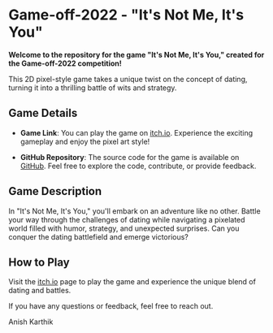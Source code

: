 # Game-off-2022 - "It's Not Me, It's You"

**Welcome to the repository for the game "It's Not Me, It's You," created for the Game-off-2022 competition!**

This 2D pixel-style game takes a unique twist on the concept of dating, turning it into a thrilling battle of wits and strategy.

## Game Details

- **Game Link**: You can play the game on [itch.io](https://oweenyin.itch.io/its-not-me-its-you). Experience the exciting gameplay and enjoy the pixel art style!

- **GitHub Repository**: The source code for the game is available on [GitHub](https://github.com/o-bedford/Github-Jam-2022). Feel free to explore the code, contribute, or provide feedback.

## Game Description

In "It's Not Me, It's You," you'll embark on an adventure like no other. Battle your way through the challenges of dating while navigating a pixelated world filled with humor, strategy, and unexpected surprises. Can you conquer the dating battlefield and emerge victorious?

## How to Play

Visit the [itch.io](https://oweenyin.itch.io/its-not-me-its-you) page to play the game and experience the unique blend of dating and battles. 

If you have any questions or feedback, feel free to reach out.

Anish Karthik
